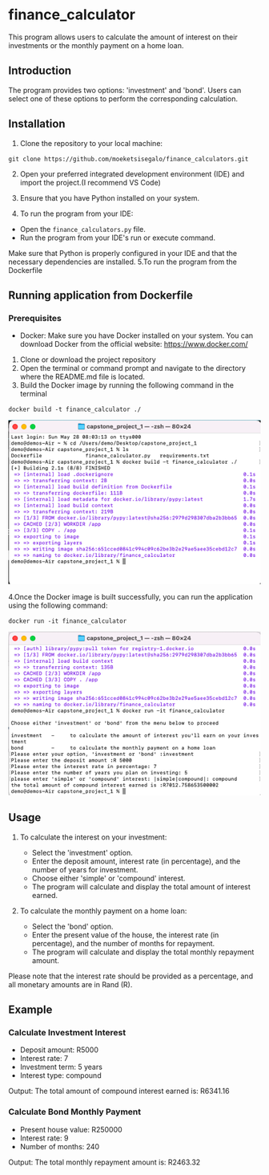# finance_calculator

This program allows users to calculate the amount of interest on their investments or the monthly payment on a home loan.

## Introduction

The program provides two options: 'investment' and 'bond'. Users can select one of these options to perform the corresponding calculation.

## Installation

1. Clone the repository to your local machine:
```
git clone https://github.com/moeketsisegalo/finance_calculators.git
```
2. Open your preferred integrated development environment (IDE) and import the project.(I recommend VS Code)

3. Ensure that you have Python installed on your system.
4. To run the program from your IDE:

* Open the `finance_calculators.py` file.
* Run the program from your IDE's run or execute command.




Make sure that Python is properly configured in your IDE and that the necessary dependencies are installed.
5.To run the program from the Dockerfile


## Running application from Dockerfile

### Prerequisites

- Docker: Make sure you have Docker installed on your system. You can download Docker from the official website: https://www.docker.com/

1. Clone or download the project repository
2. Open the terminal or command prompt and navigate to the directory where the README.md file is located.
3. Build the Docker image by running the following command in the terminal 
```
docker build -t finance_calculator ./
```

 ![Build App](Screenshots/build_app.png)


4.Once the Docker image is built successfully, you can run the application using the following command:
```
docker run -it finance_calculator
```

![Run App](Screenshots/run_app.png)



## Usage

1. To calculate the interest on your investment:
   - Select the 'investment' option.
   - Enter the deposit amount, interest rate (in percentage), and the number of years for investment.
   - Choose either 'simple' or 'compound' interest.
   - The program will calculate and display the total amount of interest earned.

2. To calculate the monthly payment on a home loan:
   - Select the 'bond' option.
   - Enter the present value of the house, the interest rate (in percentage), and the number of months for repayment.
   - The program will calculate and display the total monthly repayment amount.

Please note that the interest rate should be provided as a percentage, and all monetary amounts are in Rand (R).

## Example

### Calculate Investment Interest

- Deposit amount: R5000
- Interest rate: 7
- Investment term: 5 years
- Interest type: compound

Output:
The total amount of compound interest earned is: R6341.16

### Calculate Bond Monthly Payment

- Present house value: R250000
- Interest rate: 9
- Number of months: 240

Output:
The total monthly repayment amount is: R2463.32







